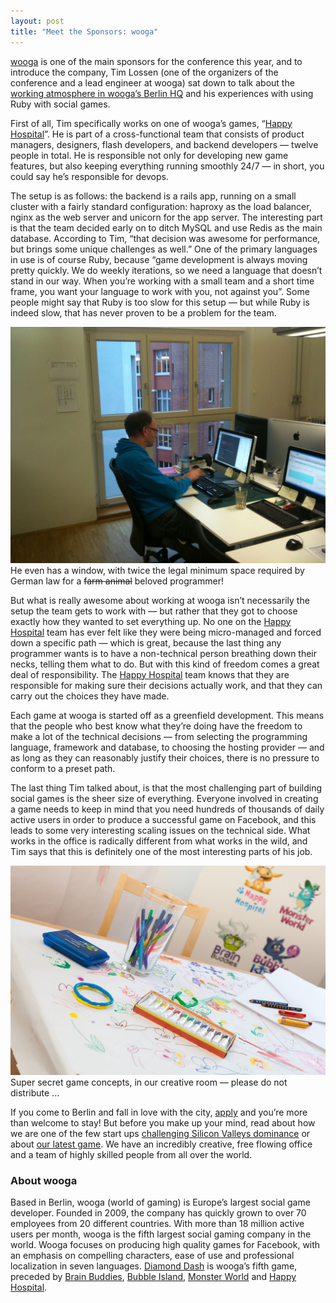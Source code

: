 ```yaml
---
layout: post
title: "Meet the Sponsors: wooga"
---
```


[wooga](http://www.wooga.com) is one of the main sponsors for the conference this year, and to introduce the company,
Tim Lossen (one of the organizers of the conference and a lead engineer at wooga) sat down to
talk about the [working atmosphere in wooga’s Berlin HQ](http://www.wooga.com/jobs/office-tour/) and his experiences with using Ruby with
social games.

First of all, Tim specifically works on one of wooga’s games, “[Happy Hospital](http://www.facebook.com/campaign/landing.php?campaign_id=153492964705221&partner_id=wooga&placement=7&url=http://www.facebook.com/HappyHospital)”. He is part of a
cross-functional team that consists of product managers, designers, flash developers, and
backend developers &mdash; twelve people in total. He is responsible not only for developing new game
features, but also keeping everything running smoothly 24/7 &mdash; in short, you could say he’s
responsible for devops.

The setup is as follows: the backend is a rails app, running on a small cluster with a fairly
standard configuration: haproxy as the load balancer, nginx as the web server and unicorn for
the app server. The interesting part is that the team decided early on to ditch MySQL and use
Redis as the main database. According to Tim, “that decision was awesome for performance, but
brings some unique challenges as well.” One of the primary languages in use is of course Ruby,
because “game development is always moving pretty quickly. We do weekly iterations, so we need a
language that doesn’t stand in our way. When you’re working with a small team and a short time
frame, you want your language to work with you, not against you”. Some people might say that
Ruby is too slow for this setup &mdash; but while Ruby is indeed slow, that has never proven to be a
problem for the team.

![work desk](/images/sponsors/wooga1.jpg)
He even has a window, with twice the legal minimum space required by German law for a 
<strike>farm animal</strike> beloved programmer!

But what is really awesome about working at wooga isn’t necessarily the setup the team gets to
work with &mdash; but rather that they got to choose exactly how they wanted to set everything up. No
one on the [Happy Hospital](http://www.facebook.com/campaign/landing.php?campaign_id=153492964705221&partner_id=wooga&placement=7&url=http://www.facebook.com/HappyHospital) team has ever felt like they were being micro-managed and forced down
a specific path &mdash; which is great, because the last thing any programmer wants is to have a
non-technical person breathing down their necks, telling them what to do. But with this kind of
freedom comes a great deal of responsibility. The [Happy Hospital](http://www.facebook.com/campaign/landing.php?campaign_id=153492964705221&partner_id=wooga&placement=7&url=http://www.facebook.com/HappyHospital) team knows that they are
responsible for making sure their decisions actually work, and that they can carry out the
choices they have made.

Each game at wooga is started off as a greenfield development. This means that the people who
best know what they’re doing have the freedom to make a lot of the technical decisions &mdash;
from selecting the programming language, framework and database, to choosing the hosting 
provider &mdash; and as long as they can reasonably justify their choices, there is no 
pressure to conform to a preset path.

The last thing Tim talked about, is that the most challenging part of building social games is
the sheer size of everything. Everyone involved in creating a game needs to keep in mind that
you need hundreds of thousands of daily active users in order to produce a successful game on
Facebook, and this leads to some very interesting scaling issues on the technical side. What
works in the office is radically different from what works in the wild, and Tim says that this
is definitely one of the most interesting parts of his job.

![super secret game concepts](/images/sponsors/wooga2.jpg)
Super secret game concepts, in our creative room &mdash; please do not distribute ...

If you come to Berlin and fall in love with the city, [apply](http://www.wooga.com/jobs/) and you’re more than welcome to
stay! But before you make up your mind, read about how we are one of the few start ups
[challenging Silicon Valleys dominance](http://eu.techcrunch.com/2011/03/17/europes-wooga-moves-up-the-social-gaming-leader-board-but-silicon-valley-dominates/)
or about [our latest game](http://www.wooga.com/2011/03/diamonddash/). We have an incredibly creative,
free flowing office and a team of highly skilled people from all over the world.

### About wooga

Based in Berlin, wooga (world of gaming) is Europe’s largest social game developer. Founded in
2009, the company has quickly grown to over 70 employees from 20 different countries. With more
than 18 million active users per month, wooga is the fifth largest social gaming company in the
world. Wooga focuses on producing high quality games for Facebook, with an emphasis on
compelling characters, ease of use and professional localization in seven languages. 
[Diamond Dash](http://www.wooga.com/games/diamonddash/) is wooga’s fifth game, 
preceded by [Brain Buddies](http://www.wooga.com/games/brain-buddies/), 
[Bubble Island](http://www.wooga.com/games/bubble-island/), 
[Monster World](http://www.wooga.com/games/monster-world/) 
and [Happy Hospital](http://www.wooga.com/games/happy-hospital/).


